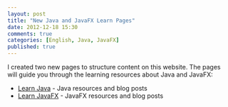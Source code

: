 ```yaml
---
layout: post
title: "New Java and JavaFX Learn Pages"
date: 2012-12-18 15:30
comments: true
categories: [English, Java, JavaFX]
published: true
---
```

I created two new pages to structure content on this website. The pages will guide you through the learning resources about Java and JavaFX:

* [Learn Java](/learn-java) - Java resources and blog posts
* [Learn JavaFX](/learn-javafx) - JavaFX resources and blog posts